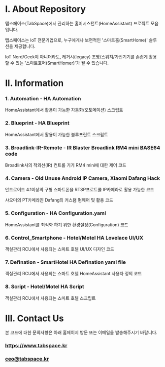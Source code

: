 # Ⅰ. About Repository
탭스페이스(TabSpace)에서 관리하는 홈어시스턴트(HomeAssistant) 프로젝트 모음입니다.

탭스페이스는 IoT 전문기업으로, 누구에게나 보편적인 '스마트홈(SmartHome)' 솔루션을 제공합니다.

IoT Nerd/Geek이 아니더라도, 
레거시(legacy) 조명/스위치/가전기기를 손쉽게 활용할 수 있는 '스마트호머(SmartHomer)'가 될 수 있습니다.

# Ⅱ. Information

### 1. Automation - HA Automation
HomeAssistant에서 활용이 가능한 자동화(오토메이션) 스크립트

### 2. Blueprint - HA Blueprint
HomeAssistant에서 활용이 가능한 블루프린트 스크립트

### 3. Broadlink-IR-Remote - IR Blaster Broadlink RM4 mini BASE64 code
Broadlink사의 적외선(IR) 컨트롤 기기 RM4 mini에 대한 제어 코드

### 4. Camera - Old Unuse Android IP Camera, Xiaomi Dafang Hack
안드로이드 4.1이상의 구형 스마트폰을 RTSP프로트콜 IP카메라로 활용 가능한 코드

샤오미의 PT카메라인 Dafang의 커스텀 펌웨어 및 활용 코드

### 5. Configuration - HA Configuration.yaml
HomeAssistant를 최적화 하기 위한 환경설정(Configuration) 코드

### 6. Control_Smartphone - Hotel/Motel HA Lovelace UI/UX
객실관리 RCU에서 사용되는 스마트 호텔 UI/UX 디자인 코드

### 7. Defination - SmartHotel HA Defination yaml file
객실관리 RCU에서 사용되는 스마트 호텔 HomeAssistant 사용자 정의 코드

### 8. Script - Hotel/Motel HA Script
객실관리 RCU에서 사용되는 스마트 호텔 스크립트

# Ⅲ. Contact Us
본 코드에 대한 문의사항은 아래 홈페이지 방문 또는 이메일을 발송해주시기 바랍니다.

### https://www.tabspace.kr

### ceo@tabspace.kr

